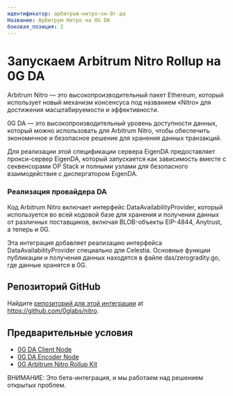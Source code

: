 ```yaml
---
идентификатор: арбитраж-нитро-он-0г-да
Название: Арбитрум Нитро на 0G DA
боковая_позиция: 2
---
```


# Запускаем Arbitrum Nitro Rollup на 0G DA

Arbitrum Nitro — это высокопроизводительный пакет Ethereum, который использует новый механизм консенсуса под названием «Nitro» для достижения масштабируемости и эффективности. 

0G DA — это высокопроизводительный уровень доступности данных, который можно использовать для Arbitrum Nitro, чтобы обеспечить экономичное и безопасное решение для хранения данных транзакций.

Для реализации этой спецификации сервера EigenDA предоставляет прокси-сервер EigenDA, который запускается как зависимость вместе с секвенсорами OP Stack и полными узлами для безопасного взаимодействия с диспергатором EigenDA.

### Реализация провайдера DA
Код Arbitrum Nitro включает интерфейс DataAvailabilityProvider, который используется во всей кодовой базе для хранения и получения данных от различных поставщиков, включая BLOB-объекты EIP-4844, Anytrust, а теперь и 0G.

Эта интеграция добавляет реализацию интерфейса DataAvailabilityProvider специально для Celestia. Основные функции публикации и получения данных находятся в файле das/zerogradity.go, где данные хранятся в 0G.

## Репозиторий GitHub

Найдите [репозиторий для этой интеграции](https://github.com/0glabs/nitro) at https://github.com/0glabs/nitro.

## Предварительные условия

- [0G DA Client Node](../da-integration.md)
- [0G DA Encoder Node](../da-integration.md)
- [0G Arbitrum Nitro Rollup Kit](https://github.com/0glabs/nitro)


ВНИМАНИЕ: Это бета-интеграция, и мы работаем над решением открытых проблем.
